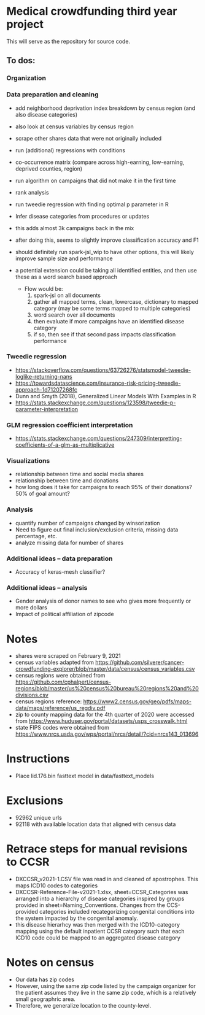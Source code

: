 # Medical crowdfunding third year project

This will serve as the repository for source code.

## To dos:

### Organization

### Data preparation and cleaning

- add neighborhood deprivation index breakdown by census region (and also disease categories)
- also look at census variables by census region
- scrape other shares data that were not originally included
- run (additional) regressions with conditions
- co-occurrence matrix (compare across high-earning, low-earning, deprived counties, region)
- run algorithm on campaigns that did not make it in the first time

- rank analysis

- run tweedie regression with finding optimal p parameter in R



-	Infer disease categories from procedures or updates
  -	this adds almost 3k campaigns back in the mix 
  - after doing this, seems to slightly improve classification accuracy and F1
  - should definitely run spark-jsl_wip to have other options, this will likely improve sample size and performance
   - a potential extension could be taking all identified entities, and then use these as a word search based approach
      - Flow would be:
        1. spark-jsl on all documents
        2. gather all mapped terms, clean, lowercase, dictionary to mapped category (may be some terms mapped to multiple categories)
        3. word search over all documents
        4. then evaluate if more campaigns have an identified disease category
        5. if so, then see if that second pass impacts classification performance


### Tweedie regression
- https://stackoverflow.com/questions/63726276/statsmodel-tweedie-loglike-returning-nans
- https://towardsdatascience.com/insurance-risk-pricing-tweedie-approach-1d71207268fc
- Dunn and Smyth (2018), Generalized Linear Models With Examples in R
- https://stats.stackexchange.com/questions/123598/tweedie-p-parameter-interpretation

### GLM regression coefficient interpretation
- https://stats.stackexchange.com/questions/247309/interpretting-coefficients-of-a-glm-as-multiplicative


### Visualizations
- relationship between time and social media shares
- relationship between time and donations
- how long does it take for campaigns to reach 95% of their donations? 50% of goal amount?

### Analysis
- quantify number of campaigns changed by winsorization 
- Need to figure out final inclusion/exclusion criteria, missing data percentage, etc.
- analyze missing data for number of shares

### Additional ideas – data preparation
- Accuracy of keras-mesh classifier?

### Additional ideas – analysis
-	Gender analysis of donor names to see who gives more frequently or more dollars
-	Impact of political affiliation of zipcode


# Notes
- shares were scraped on February 9, 2021
- census variables adapted from https://github.com/silverer/cancer-crowdfunding-explorer/blob/master/data/census/census_variables.csv
- census regions were obtained from https://github.com/cphalpert/census-regions/blob/master/us%20census%20bureau%20regions%20and%20divisions.csv
- census regions reference: https://www2.census.gov/geo/pdfs/maps-data/maps/reference/us_regdiv.pdf
- zip to county mapping data for the 4th quarter of 2020 were accessed from https://www.huduser.gov/portal/datasets/usps_crosswalk.html
- state FIPS codes were obtained from https://www.nrcs.usda.gov/wps/portal/nrcs/detail/?cid=nrcs143_013696


# Instructions
- Place lid.176.bin fasttext model in data/fasttext_models

# Exclusions
- 92962 unique urls
- 92118 with available location data that aligned with census data

#  Retrace steps for manual revisions to CCSR
- DXCCSR_v2021-1.CSV file was read in and cleaned of apostrophes. This maps ICD10 codes to categories
- DXCCSR-Reference-File-v2021-1.xlsx, sheet=CCSR_Categories was arranged into a hierarchy of disease categories inspired by groups provided in sheet=Naming_Conventions. Changes from the CCS-provided categories included recategorizing congenital conditions into the system impacted by the congenital anomaly.
- this disease hierarhcy was then merged with the ICD10-category mapping using the default inpatient CCSR category such that each ICD10 code could be mapped to an aggregated disease category

# Notes on census
- Our data has zip codes
- However, using the same zip code listed by the campaign organizer for the patient assumes they live in the same zip code, which is a relatively small geographric area.
- Therefore, we generalize location to the county-level.


